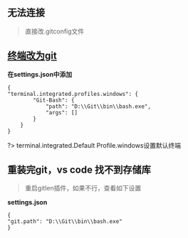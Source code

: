 ## 无法连接

> 直接改.gitconfig文件

## [终端改为git](https://code.visualstudio.com/docs/editor/integrated-terminal#_configuration)

**在settings.json中添加** 
```
{
"terminal.integrated.profiles.windows": {
        "Git-Bash": {
            "path": "D:\\Git\\bin\\bash.exe",
            "args": []
        }
    }
}
```

?> terminal.integrated.Default Profile.windows设置默认终端

## 重装完git，vs code 找不到存储库

> 重启gitlen插件，如果不行，查看如下设置

**settings.json**
```
{
"git.path": "D:\\Git\\bin\\bash.exe"
}
```